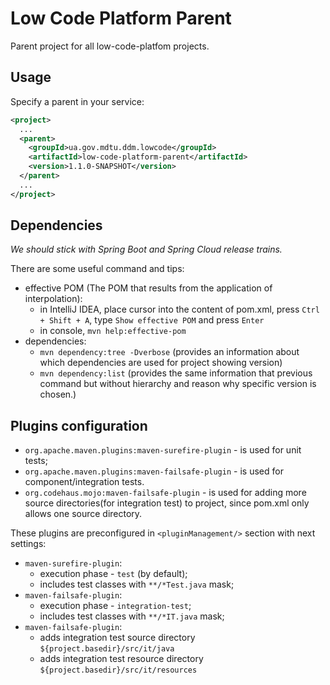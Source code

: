 # Low Code Platform Parent
Parent project for all low-code-platfom projects.

## Usage
Specify a parent in your service:
```xml
<project>
  ...
  <parent>
    <groupId>ua.gov.mdtu.ddm.lowcode</groupId>
    <artifactId>low-code-platform-parent</artifactId>
    <version>1.1.0-SNAPSHOT</version>
  </parent>
  ...
</project>
```

## Dependencies
*We should stick with Spring Boot and Spring Cloud release trains.*

There are some useful command and tips:
* effective POM (The POM that results from the application of interpolation):
    * in IntelliJ IDEA, place cursor into the content of pom.xml, press `Ctrl + Shift + A`,
      type `Show effective POM` and press `Enter`
    * in console, `mvn help:effective-pom`
* dependencies:
    * `mvn dependency:tree -Dverbose` (provides an information about which dependencies are used for project showing version)
    * `mvn dependency:list` (provides the same information that previous command but without hierarchy and reason why specific version is chosen.)

## Plugins configuration

* `org.apache.maven.plugins:maven-surefire-plugin` - is used for unit tests;
* `org.apache.maven.plugins:maven-failsafe-plugin` - is used for component/integration tests.
* `org.codehaus.mojo:maven-failsafe-plugin` - is used for adding more source directories(for integration test) to project, since pom.xml only allows one source directory.

These plugins are preconfigured in `<pluginManagement/>` section with next settings:
* `maven-surefire-plugin`:
    * execution phase - `test` (by default);
    * includes test classes with `**/*Test.java` mask;
* `maven-failsafe-plugin`:
    * execution phase - `integration-test`;
    * includes test classes with `**/*IT.java` mask;
* `maven-failsafe-plugin`:
    * adds integration test source directory `${project.basedir}/src/it/java`
    * adds integration test resource directory `${project.basedir}/src/it/resources`